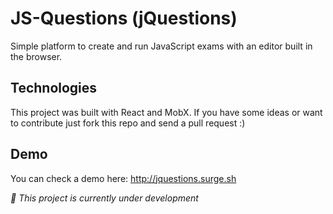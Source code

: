 # JS-Questions (jQuestions)

Simple platform to create and run JavaScript exams with an editor built in the browser.

## Technologies

This project was built with React and MobX. If you have some ideas or want to contribute just fork this repo and send a pull request :)

## Demo

You can check a demo here: http://jquestions.surge.sh

_:construction: This project is currently under development_